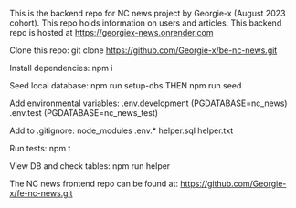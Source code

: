 This is the backend repo for NC news project by Georgie-x (August 2023 cohort). This repo holds information on users and articles. This backend repo is hosted at https://georgiex-news.onrender.com


Clone this repo: git clone https://github.com/Georgie-x/be-nc-news.git

Install dependencies: npm i

Seed local database: npm run setup-dbs THEN npm run seed

Add environmental variables: .env.development (PGDATABASE=nc_news) .env.test (PGDATABASE=nc_news_test)

Add to .gitignore: node_modules .env.* helper.sql helper.txt

Run tests: npm t

View DB and check tables: npm run helper

The NC news frontend repo can be found at: https://github.com/Georgie-x/fe-nc-news.git